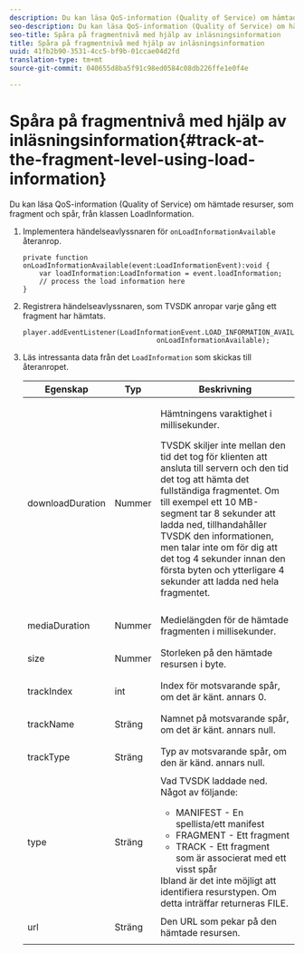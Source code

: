 ```yaml
---
description: Du kan läsa QoS-information (Quality of Service) om hämtade resurser, som fragment och spår, från klassen LoadInformation.
seo-description: Du kan läsa QoS-information (Quality of Service) om hämtade resurser, som fragment och spår, från klassen LoadInformation.
seo-title: Spåra på fragmentnivå med hjälp av inläsningsinformation
title: Spåra på fragmentnivå med hjälp av inläsningsinformation
uuid: 41fb2b90-3531-4cc5-bf9b-01ccae04d2fd
translation-type: tm+mt
source-git-commit: 040655d8ba5f91c98ed0584c08db226ffe1e0f4e

---
```



# Spåra på fragmentnivå med hjälp av inläsningsinformation{#track-at-the-fragment-level-using-load-information}

Du kan läsa QoS-information (Quality of Service) om hämtade resurser, som fragment och spår, från klassen LoadInformation.

1. Implementera händelseavlyssnaren för `onLoadInformationAvailable` återanrop.

   ```
   private function onLoadInformationAvailable(event:LoadInformationEvent):void { 
       var loadInformation:LoadInformation = event.loadInformation; 
       // process the load information here     
   }
   ```

1. Registrera händelseavlyssnaren, som TVSDK anropar varje gång ett fragment har hämtats.

   ```
   player.addEventListener(LoadInformationEvent.LOAD_INFORMATION_AVAILABLE,  
                                    onLoadInformationAvailable);
   ```

1. Läs intressanta data från det `LoadInformation` som skickas till återanropet.

   <table id="table_75E61A2EB25E435DB631166A7FF64757"> 
   <thead> 
   <tr> 
      <th colname="col01" class="entry"> Egenskap </th> 
      <th colname="col1" class="entry"> Typ </th> 
      <th colname="col2" class="entry"> Beskrivning </th> 
   </tr> 
   </thead>
   <tbody> 
   <tr> 
      <td colname="col01"> <span class="codeph"> downloadDuration </span> </td> 
      <td colname="col1"> <p>Nummer </p> </td> 
      <td colname="col2"> <p>Hämtningens varaktighet i millisekunder. </p> <p>TVSDK skiljer inte mellan den tid det tog för klienten att ansluta till servern och den tid det tog att hämta det fullständiga fragmentet. Om till exempel ett 10 MB-segment tar 8 sekunder att ladda ned, tillhandahåller TVSDK den informationen, men talar inte om för dig att det tog 4 sekunder innan den första byten och ytterligare 4 sekunder att ladda ned hela fragmentet. </p> </td> 
   </tr> 
   <tr> 
      <td colname="col01"> <span class="codeph"> mediaDuration </span> </td> 
      <td colname="col1"> <p>Nummer </p> </td> 
      <td colname="col2"> Medielängden för de hämtade fragmenten i millisekunder. </td> 
   </tr> 
   <tr> 
      <td colname="col01"> <span class="codeph"> size </span> </td> 
      <td colname="col1"> <p>Nummer </p> </td> 
      <td colname="col2"> Storleken på den hämtade resursen i byte. </td> 
   </tr> 
   <tr> 
      <td colname="col01"> <span class="codeph"> trackIndex </span> </td> 
      <td colname="col1"> <p>int </p> </td> 
      <td colname="col2"> Index för motsvarande spår, om det är känt. annars 0. </td> 
   </tr> 
   <tr> 
      <td colname="col01"> <span class="codeph"> trackName </span> </td> 
      <td colname="col1"> <p>Sträng </p> </td> 
      <td colname="col2"> Namnet på motsvarande spår, om det är känt. annars null. </td> 
   </tr> 
   <tr> 
      <td colname="col01"> <span class="codeph"> trackType </span> </td> 
      <td colname="col1"> <p>Sträng </p> </td> 
      <td colname="col2"> Typ av motsvarande spår, om den är känd. annars null. </td> 
   </tr> 
   <tr> 
      <td colname="col01"> <span class="codeph"> type </span> </td> 
      <td colname="col1"> <p>Sträng </p> </td> 
      <td colname="col2"> Vad TVSDK laddade ned. Något av följande: 
      <ul id="ul_FA02F42D109344F4866073908CA4E835"> 
      <li id="li_0E2D3EBCAB58477FB5EA526C54FACFFB">MANIFEST - En spellista/ett manifest </li> 
      <li id="li_D7894C2F0CB64C909C6398288EA5683A">FRAGMENT - Ett fragment </li> 
      <li id="li_4D4FEDB7704C411B80891B5028B0C20E">TRACK - Ett fragment som är associerat med ett visst spår </li> 
      </ul> Ibland är det inte möjligt att identifiera resurstypen. Om detta inträffar returneras FILE. </td> 
   </tr> 
   <tr> 
      <td colname="col01"> <span class="codeph"> url </span> </td> 
      <td colname="col1"> <p>Sträng </p> </td> 
      <td colname="col2"> Den URL som pekar på den hämtade resursen. </td> 
   </tr> 
   </tbody> 
   </table>
